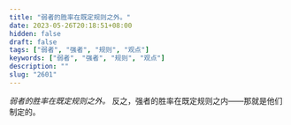 ```yaml
---
title: "弱者的胜率在既定规则之外。"
date: 2023-05-26T20:18:51+08:00
hidden: false
draft: false
tags: ["弱者", "强者", "规则", "观点"]
keywords: ["弱者", "强者", "规则", "观点"]
description: ""
slug: "2601"
---
```


*弱者的胜率在既定规则之外。* 反之，强者的胜率在既定规则之内——那就是他们制定的。
